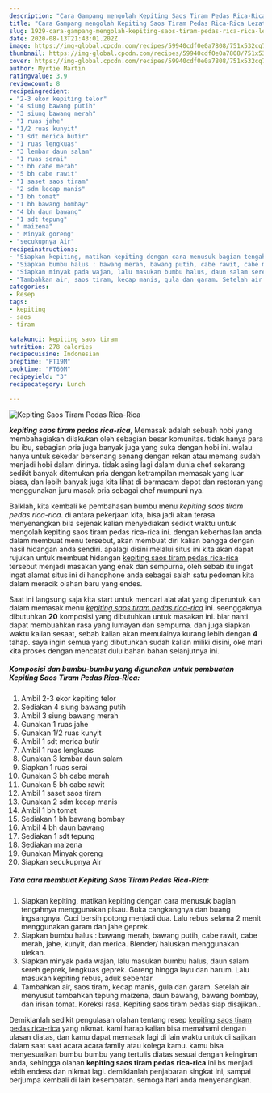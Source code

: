 ```yaml
---
description: "Cara Gampang mengolah Kepiting Saos Tiram Pedas Rica-Rica Lezat"
title: "Cara Gampang mengolah Kepiting Saos Tiram Pedas Rica-Rica Lezat"
slug: 1929-cara-gampang-mengolah-kepiting-saos-tiram-pedas-rica-rica-lezat
date: 2020-08-13T21:43:01.202Z
image: https://img-global.cpcdn.com/recipes/59940cdf0e0a7808/751x532cq70/kepiting-saos-tiram-pedas-rica-rica-foto-resep-utama.jpg
thumbnail: https://img-global.cpcdn.com/recipes/59940cdf0e0a7808/751x532cq70/kepiting-saos-tiram-pedas-rica-rica-foto-resep-utama.jpg
cover: https://img-global.cpcdn.com/recipes/59940cdf0e0a7808/751x532cq70/kepiting-saos-tiram-pedas-rica-rica-foto-resep-utama.jpg
author: Myrtie Martin
ratingvalue: 3.9
reviewcount: 8
recipeingredient:
- "2-3 ekor kepiting telor"
- "4 siung bawang putih"
- "3 siung bawang merah"
- "1 ruas jahe"
- "1/2 ruas kunyit"
- "1 sdt merica butir"
- "1 ruas lengkuas"
- "3 lembar daun salam"
- "1 ruas serai"
- "3 bh cabe merah"
- "5 bh cabe rawit"
- "1 saset saos tiram"
- "2 sdm kecap manis"
- "1 bh tomat"
- "1 bh bawang bombay"
- "4 bh daun bawang"
- "1 sdt tepung"
- " maizena"
- " Minyak goreng"
- "secukupnya Air"
recipeinstructions:
- "Siapkan kepiting, matikan kepiting dengan cara menusuk bagian tengahnya menggunakan pisau. Buka cangkangnya dan buang ingsangnya. Cuci bersih potong menjadi dua. Lalu rebus selama 2 menit menggunakan garam dan jahe geprek."
- "Siapkan bumbu halus : bawang merah, bawang putih, cabe rawit, cabe merah, jahe, kunyit, dan merica. Blender/ haluskan menggunakan ulekan."
- "Siapkan minyak pada wajan, lalu masukan bumbu halus, daun salam sereh geprek, lengkuas geprek. Goreng hingga layu dan harum. Lalu masukan kepiting rebus, aduk sebentar."
- "Tambahkan air, saos tiram, kecap manis, gula dan garam. Setelah air menyusut tambahkan tepung maizena, daun bawang, bawang bombay, dan irisan tomat. Koreksi rasa. Kepiting saos tiram pedas siap disajikan.."
categories:
- Resep
tags:
- kepiting
- saos
- tiram

katakunci: kepiting saos tiram 
nutrition: 278 calories
recipecuisine: Indonesian
preptime: "PT19M"
cooktime: "PT60M"
recipeyield: "3"
recipecategory: Lunch

---
```



![Kepiting Saos Tiram Pedas Rica-Rica](https://img-global.cpcdn.com/recipes/59940cdf0e0a7808/751x532cq70/kepiting-saos-tiram-pedas-rica-rica-foto-resep-utama.jpg)

<b><i>kepiting saos tiram pedas rica-rica</i></b>, Memasak adalah sebuah hobi yang membahagiakan dilakukan oleh sebagian besar komunitas. tidak hanya para ibu ibu, sebagian pria juga banyak juga yang suka dengan hobi ini. walau hanya untuk sekedar bersenang senang dengan rekan atau memang sudah menjadi hobi dalam dirinya. tidak asing lagi dalam dunia chef sekarang sedikit banyak ditemukan pria dengan ketrampilan memasak yang luar biasa, dan lebih banyak juga kita lihat di bermacam depot dan restoran yang menggunakan juru masak pria sebagai chef mumpuni nya.



Baiklah, kita kembali ke pembahasan bumbu menu <i>kepiting saos tiram pedas rica-rica</i>. di antara pekerjaan kita, bisa jadi akan terasa menyenangkan bila sejenak kalian menyediakan sedikit waktu untuk mengolah kepiting saos tiram pedas rica-rica ini. dengan keberhasilan anda dalam membuat menu tersebut, akan membuat diri kalian bangga dengan hasil hidangan anda sendiri. apalagi disini melalui situs ini kita akan dapat rujukan untuk membuat hidangan <u>kepiting saos tiram pedas rica-rica</u> tersebut menjadi masakan yang enak dan sempurna, oleh sebab itu ingat ingat alamat situs ini di handphone anda sebagai salah satu pedoman kita dalam meracik olahan baru yang endes.


Saat ini langsung saja kita start untuk mencari alat alat yang diperuntuk kan dalam memasak menu <u><i>kepiting saos tiram pedas rica-rica</i></u> ini. seenggaknya dibutuhkan <b>20</b> komposisi yang dibutuhkan untuk masakan ini. biar nanti dapat membuahkan rasa yang lumayan dan sempurna. dan juga siapkan waktu kalian sesaat, sebab kalian akan memulainya kurang lebih dengan <b>4</b> tahap. saya ingin semua yang dibutuhkan sudah kalian miliki disini, oke mari kita proses dengan mencatat dulu bahan bahan selanjutnya ini.

<!--inarticleads1-->

##### Komposisi dan bumbu-bumbu yang digunakan untuk pembuatan Kepiting Saos Tiram Pedas Rica-Rica:

1. Ambil 2-3 ekor kepiting telor
1. Sediakan 4 siung bawang putih
1. Ambil 3 siung bawang merah
1. Gunakan 1 ruas jahe
1. Gunakan 1/2 ruas kunyit
1. Ambil 1 sdt merica butir
1. Ambil 1 ruas lengkuas
1. Gunakan 3 lembar daun salam
1. Siapkan 1 ruas serai
1. Gunakan 3 bh cabe merah
1. Gunakan 5 bh cabe rawit
1. Ambil 1 saset saos tiram
1. Gunakan 2 sdm kecap manis
1. Ambil 1 bh tomat
1. Sediakan 1 bh bawang bombay
1. Ambil 4 bh daun bawang
1. Sediakan 1 sdt tepung
1. Sediakan  maizena
1. Gunakan  Minyak goreng
1. Siapkan secukupnya Air




<!--inarticleads2-->

##### Tata cara membuat Kepiting Saos Tiram Pedas Rica-Rica:

1. Siapkan kepiting, matikan kepiting dengan cara menusuk bagian tengahnya menggunakan pisau. Buka cangkangnya dan buang ingsangnya. Cuci bersih potong menjadi dua. Lalu rebus selama 2 menit menggunakan garam dan jahe geprek.
1. Siapkan bumbu halus : bawang merah, bawang putih, cabe rawit, cabe merah, jahe, kunyit, dan merica. Blender/ haluskan menggunakan ulekan.
1. Siapkan minyak pada wajan, lalu masukan bumbu halus, daun salam sereh geprek, lengkuas geprek. Goreng hingga layu dan harum. Lalu masukan kepiting rebus, aduk sebentar.
1. Tambahkan air, saos tiram, kecap manis, gula dan garam. Setelah air menyusut tambahkan tepung maizena, daun bawang, bawang bombay, dan irisan tomat. Koreksi rasa. Kepiting saos tiram pedas siap disajikan..




Demikianlah sedikit pengulasan olahan tentang resep <u>kepiting saos tiram pedas rica-rica</u> yang nikmat. kami harap kalian bisa memahami dengan ulasan diatas, dan kamu dapat memasak lagi di lain waktu untuk di sajikan dalam saat saat acara acara family atau kolega kamu. kamu bisa menyesuaikan bumbu bumbu yang tertulis diatas sesuai dengan keinginan anda, sehingga olahan <b>kepiting saos tiram pedas rica-rica</b> ini bs menjadi lebih endess dan nikmat lagi. demikianlah penjabaran singkat ini, sampai berjumpa kembali di lain kesempatan. semoga hari anda menyenangkan.
